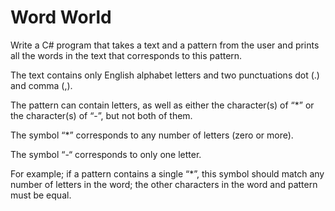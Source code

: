 # Word World

Write a C# program that takes a text and a pattern from the user and prints all the words in the text that corresponds to this
pattern. 

The text contains only English alphabet letters and two punctuations dot (.) and comma (,).

The pattern can contain letters, as well as either the character(s) of “*” or the character(s) of “-”, but not both of them.

The symbol “*” corresponds to any number of letters (zero or more). 

The symbol “-“ corresponds to only one letter.

For example; if a pattern contains a single “*”, this symbol should match any number of letters in the word; the other 
characters in the word and pattern must be equal. 
